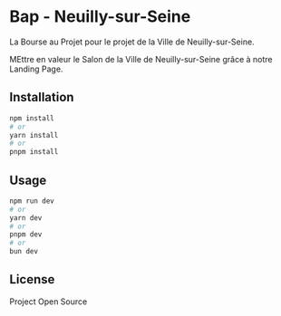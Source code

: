 # Bap - Neuilly-sur-Seine

La Bourse au Projet pour le projet de la Ville de Neuilly-sur-Seine. 

MEttre en valeur le Salon de la Ville de Neuilly-sur-Seine grâce à notre Landing Page.

## Installation

```bash
npm install
# or
yarn install
# or
pnpm install
```
## Usage

```bash
npm run dev
# or
yarn dev
# or
pnpm dev
# or
bun dev
```

## License

Project Open Source



